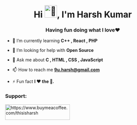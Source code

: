 <h1 align="center">Hi <img src="https://c.tenor.com/SNL9_xhZl9oAAAAi/waving-hand-joypixels.gif" width="40" height="40" alt="👋" />, I'm Harsh Kumar</h1>
<h3 align="center">Having fun doing what I love❤️</h3>


- 🌱 I’m currently learning **C++ , React , PHP**

- 🤝 I’m looking for help with **Open Source**

- 💬 Ask me about **C , HTML , CSS , JavaScript**

- 📫 How to reach me **9u.harsh@gmail.com**

- ⚡ Fun fact **I ❤️ the 🌊.**

<h3 align="left">Support:</h3>
<p><a href="https://www.buymeacoffee.com/https://www.buymeacoffee.com/thisisharsh"> <img align="left" src="https://cdn.buymeacoffee.com/buttons/v2/default-yellow.png" height="50" width="210" alt="https://www.buymeacoffee.com/thisisharsh" /></a></p><br><br><br>
